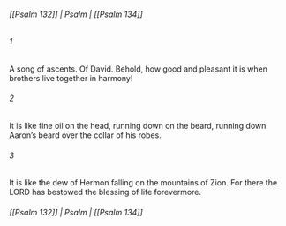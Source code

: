 ###### [[Psalm 132]] | Psalm | [[Psalm 134]]

###### 1
A song of ascents. Of David. Behold, how good and pleasant it is when brothers live together in harmony!
###### 2
It is like fine oil on the head, running down on the beard, running down Aaron’s beard over the collar of his robes.
###### 3
It is like the dew of Hermon falling on the mountains of Zion. For there the LORD has bestowed the blessing of life forevermore.

###### [[Psalm 132]] | Psalm | [[Psalm 134]]
